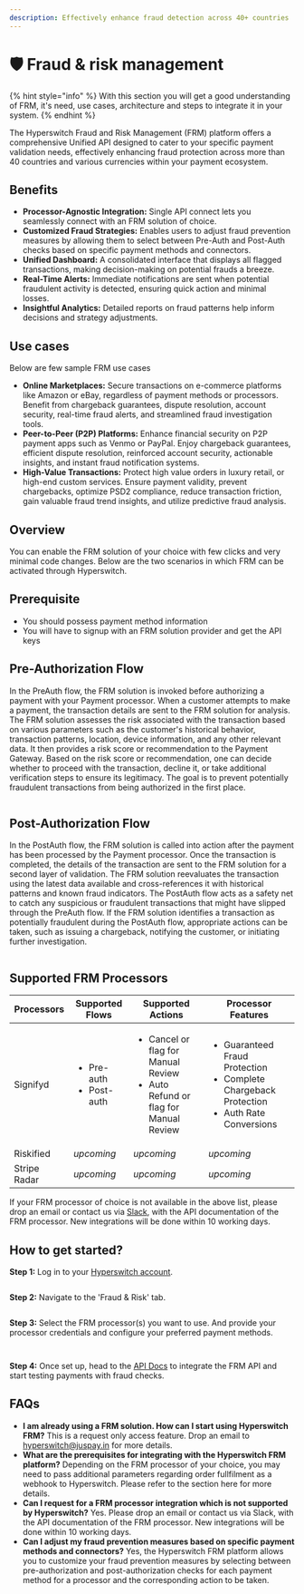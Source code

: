 ```yaml
---
description: Effectively enhance fraud detection across 40+ countries
---
```


# 🛡 Fraud & risk management

{% hint style="info" %}
With this section you will get a good understanding of FRM, it's need, use cases, architecture and steps to integrate it in your system.
{% endhint %}

The Hyperswitch Fraud and Risk Management (FRM) platform offers a comprehensive Unified API designed to cater to your specific payment validation needs, effectively enhancing fraud protection across more than 40 countries and various currencies within your payment ecosystem.

## Benefits

* **Processor-Agnostic Integration:** Single API connect lets you seamlessly connect with an FRM solution of choice.
* **Customized Fraud Strategies:** Enables users to adjust fraud prevention measures by allowing them to select between Pre-Auth and Post-Auth checks based on specific payment methods and connectors.
* **Unified Dashboard:** A consolidated interface that displays all flagged transactions, making decision-making on potential frauds a breeze.
* **Real-Time Alerts:** Immediate notifications are sent when potential fraudulent activity is detected, ensuring quick action and minimal losses.
* **Insightful Analytics:** Detailed reports on fraud patterns help inform decisions and strategy adjustments.

## Use cases

Below are few sample FRM use cases

* **Online Marketplaces:** Secure transactions on e-commerce platforms like Amazon or eBay, regardless of payment methods or processors. Benefit from chargeback guarantees, dispute resolution, account security, real-time fraud alerts, and streamlined fraud investigation tools.
* **Peer-to-Peer (P2P) Platforms:** Enhance financial security on P2P payment apps such as Venmo or PayPal. Enjoy chargeback guarantees, efficient dispute resolution, reinforced account security, actionable insights, and instant fraud notification systems.
* **High-Value Transactions:** Protect high value orders in luxury retail, or high-end custom services. Ensure payment validity, prevent chargebacks, optimize PSD2 compliance, reduce transaction friction, gain valuable fraud trend insights, and utilize predictive fraud analysis.

## Overview

You can enable the FRM solution of your choice with few clicks and very minimal code changes. Below are the two scenarios in which FRM can be activated through Hyperswitch.

## Prerequisite

* You should possess payment method information
* You will have to signup with an FRM solution provider and get the API keys

## Pre-Authorization Flow

In the PreAuth flow, the FRM solution is invoked before authorizing a payment with your Payment processor. When a customer attempts to make a payment, the transaction details are sent to the FRM solution for analysis. The FRM solution assesses the risk associated with the transaction based on various parameters such as the customer's historical behavior, transaction patterns, location, device information, and any other relevant data. It then provides a risk score or recommendation to the Payment Gateway. Based on the risk score or recommendation, one can decide whether to proceed with the transaction, decline it, or take additional verification steps to ensure its legitimacy. The goal is to prevent potentially fraudulent transactions from being authorized in the first place.

<figure><img src="../../.gitbook/assets/frm-pre_auth_flow.jpg" alt=""><figcaption></figcaption></figure>

## Post-Authorization Flow

In the PostAuth flow, the FRM solution is called into action after the payment has been processed by the Payment processor. Once the transaction is completed, the details of the transaction are sent to the FRM solution for a second layer of validation. The FRM solution reevaluates the transaction using the latest data available and cross-references it with historical patterns and known fraud indicators. The PostAuth flow acts as a safety net to catch any suspicious or fraudulent transactions that might have slipped through the PreAuth flow. If the FRM solution identifies a transaction as potentially fraudulent during the PostAuth flow, appropriate actions can be taken, such as issuing a chargeback, notifying the customer, or initiating further investigation.

<figure><img src="../../.gitbook/assets/frm-post_auth_flow.jpg" alt=""><figcaption></figcaption></figure>

## Supported FRM Processors

| Processors   | Supported Flows                              | Supported Actions                                                                                | Processor Features                                                                                                 |
| ------------ | -------------------------------------------- | ------------------------------------------------------------------------------------------------ | ------------------------------------------------------------------------------------------------------------------ |
| Signifyd     | <ul><li>Pre-auth</li><li>Post-auth</li></ul> | <ul><li>Cancel or flag for Manual Review</li><li>Auto Refund or flag for Manual Review</li></ul> | <ul><li>Guaranteed Fraud Protection</li><li>Complete Chargeback Protection</li><li>Auth Rate Conversions</li></ul> |
| Riskified    | _upcoming_                                   | _upcoming_                                                                                       | _upcoming_                                                                                                         |
| Stripe Radar | _upcoming_                                   | _upcoming_                                                                                       | _upcoming_                                                                                                         |

If your FRM processor of choice is not available in the above list, please drop an email or contact us via [Slack](https://join.slack.com/t/hyperswitch-io/shared\_invite/zt-22ev5iou8-1q5fG7zlsfYp01A6FkIraQ), with the API documentation of the FRM processor. New integrations will be done within 10 working days.

## How to get started?

**Step 1:** Log in to your [Hyperswitch account](https://app.hyperswitch.io/login).

<figure><img src="../../.gitbook/assets/frm-step1.png" alt=""><figcaption></figcaption></figure>

**Step 2:** Navigate to the 'Fraud & Risk' tab.

<figure><img src="../../.gitbook/assets/frm-step2.png" alt=""><figcaption></figcaption></figure>

**Step 3:** Select the FRM processor(s) you want to use. And provide your processor credentials and configure your preferred payment methods.

<figure><img src="../../.gitbook/assets/frm-step3a.png" alt=""><figcaption></figcaption></figure>

<figure><img src="../../.gitbook/assets/frm-step3b.png" alt=""><figcaption></figcaption></figure>

**Step 4:** Once set up, head to the [API Docs](https://api-reference.hyperswitch.io/api-reference/payments/payments--create) to integrate the FRM API and start testing payments with fraud checks.

## FAQs

* **I am already using a FRM solution. How can I start using Hyperswitch FRM?** This is a request only access feature. Drop an email to hyperswitch@juspay.in for more details.
* **What are the prerequisites for integrating with the Hyperswitch FRM platform?** Depending on the FRM processor of your choice, you may need to pass additional parameters regarding order fullfilment as a webhook to Hyperswitch. Please refer to the section here for more details.
* **Can I request for a FRM processor integration which is not supported by Hyperswitch?** Yes. Please drop an email or contact us via Slack, with the API documentation of the FRM processor. New integrations will be done within 10 working days.
* **Can I adjust my fraud prevention measures based on specific payment methods and connectors?** Yes, the Hyperswitch FRM platform allows you to customize your fraud prevention measures by selecting between pre-authorization and post-authorization checks for each payment method for a processor and the corresponding action to be taken.
